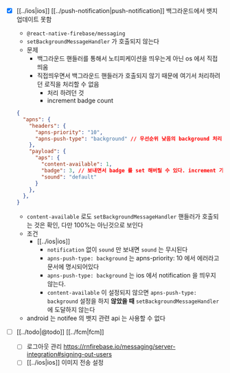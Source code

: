 - [X] [[../ios|ios]] [[../push-notification|push-notification]] 백그라운드에서 뱃지 업데이트 못함
  - `@react-native-firebase/messaging`
  - `setBackgroundMessageHandler` 가 호출되지 않는다
  - 문제
    - 백그라운드 핸들러를 통해서 노티피케이션을 띄우는게 아닌 os 에서 직접 띄움
    - 직접띄우면서 백그라운드 핸들러가 호출되지 않기 때문에 여기서 처리하려던 로직을 처리할 수 없음
      - 처리 하려던 것
      - increment badge count
  ```json
  {
    "apns": {
      "headers": {
        "apns-priority": "10",
        "apns-push-type": "background" // 우선순위 낮음의 background 처리
      },
      "payload": {
        "aps": {
          "content-available": 1,
          "badge": 3, // 보내면서 badge 를 set 해버릴 수 있다. increment 가 안된다
          "sound": "default"
        }
      },
    },
  }
  ```
  - `content-available` 로도 `setBackgroundMessageHandler` 핸들러가 호출되는 것은 확인, 다만 100%는 아닌것으로 보인다
  - 조건
    - [[../ios|ios]]
      - `notification` 없이 `sound` 만 보내면 `sound` 는 무시된다
      - `apns-push-type: background` 는 apns-priority: 10 에서 에러라고 문서에 명시되어있다
      - `apns-push-type: background` 는 ios 에서 notification 을 띄우지 않는다.
      - `content-available` 이 설정되지 않으면 `apns-push-type: background` 설정을 하지 **않았을 때** `setBackgroundMessageHandler` 에 도달하지 않는다
  - android 는 notifee 의 뱃지 관련 api 는 사용할 수 없다

- [ ] [[../todo|@todo]] [[../fcm|fcm]]
  - [ ] 로그아웃 관리 https://rnfirebase.io/messaging/server-integration#signing-out-users
  - [ ] [[../ios|ios]] 이미지 전송 설정
